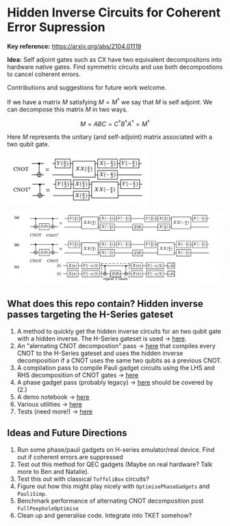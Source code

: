 # Hidden Inverse Circuits for Coherent Error Supression 

**Key reference:** https://arxiv.org/abs/2104.01119

**Idea:** Self adjoint gates such as CX have two equivalent decompositons into hardware native gates. Find symmetric circuits and use both decompostions to cancel coherent errors.

Contributions and suggestions for future work welcome.

If we have a matrix $M$ satisfying $M=M^\dagger$ we say that $M$ is self adjoint.
We can decompose this matrix $M$ in two ways. 

$$
\begin{equation}
M = ABC = C^\dagger  B^\dagger  A^\dagger = M^\dagger
\end{equation}
$$

Here $M$ represents the unitary (and self-adjoint) matrix associated with a two qubit gate.

![alt text](images/inverses_screenshot.png "Title")

![alt text](images/gadget_screenshot.png "Title")

## What does this repo contain? Hidden inverse passes targeting the H-Series gateset

1. A method to quickly get the hidden inverse circuits for an two qubit gate with a hidden inverse. The H-Series gateset is used -> [here](https://github.com/CQCL/hidden_inverse_exp/blob/main/hseires_decompositions.py).
2. An "alernating CNOT decompostion" pass -> [here](https://github.com/CQCL/hidden_inverse_exp/blob/main/alternating_cnot_decomposition.py) that compiles every CNOT to the H-Series gateset and uses the hidden inverse decomposition if a CNOT uses the same two qubits as a previous CNOT. 
3. A compilation pass to compile Pauli gadget circuits using the LHS and RHS decomposition of CNOT gates -> [here](https://github.com/CQCL/hidden_inverse_exp/blob/main/pauli_gadget_pass.py)
4. A phase gadget pass (probably legacy) -> [here](https://github.com/CQCL/hidden_inverse_exp/blob/main/phase_gadget_pass.py) should be covered by (2.)
5. A demo notebook -> [here](https://github.com/CQCL/hidden_inverse_exp/blob/main/demo_notebook.ipynb)
6. Various utilities -> [here](https://github.com/CQCL/hidden_inverse_exp/tree/main/utils)
7. Tests (need more!) -> [here](https://github.com/CQCL/hidden_inverse_exp/blob/main/tests.py)

## Ideas and Future Directions

1. Run some phase/pauli gadgets on H-series emulator/real device. Find out if coherent errors are suppressed
2. Test out this method for QEC gadgets (Maybe on real hardware? Talk more to Ben and Natalie).
3. Test this out with classical `ToffoliBox` circuits?
4. Figure out how this might play nicely with `OptimisePhaseGadgets` and `PauliSimp`.
5. Benchmark performance of alternating CNOT decomposition post `FullPeepholeOptimise`
6. Clean up and generalise code. Integrate into TKET somehow?